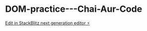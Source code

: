 # DOM-practice---Chai-Aur-Code

[Edit in StackBlitz next generation editor ⚡️](https://stackblitz.com/~/github.com/Soumitraag7/DOM-practice---Chai-Aur-Code)